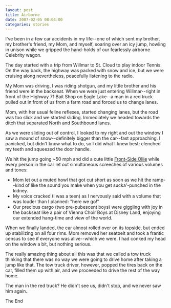 ```yaml
---
layout: post
title: Airborne
date: 2007-02-05 08:04:00
categories: stories
---
```


I've been in a few car accidents in my life--one of which sent my brother, my
brother's friend, my Mom, and myself, soaring over an icy jump, howling in
unison while we gripped the hand-holds of our fearlessly airborne Celebrity
wagon.


The day started with a trip from Willmar to St. Cloud to play indoor Tennis.
On the way back, the highway was packed with snow and ice, but we were
cruising along nevertheless, peacefully listening to the radio.

My Mom was driving, I was riding shotgun, and my little brother and his friend
were in the backseat. When we were just entering Willmar--right in front of
the Highway 71 Bait Shop on Eagle Lake--a man in a red truck pulled out in
front of us from a farm road and forced us to change lanes.

Mom, with her usual feline reflexes, started changing lanes, but the road was
too slick and we started sliding. Immediately we headed towards the ditch that
separated North and Southbound lanes.

As we were sliding out of control, I looked to my right and out the window I
saw a mound of snow--definitely bigger than the car--fast approaching. I
panicked, but didn't know what to do, so I did what I knew best: clenched my
teeth and squeezed the door handle.

We hit the jump going ~50 mph and did a cute little [Front-Side
Ollie](http://en.wikipedia.org/wiki/Ollie_\(skateboarding_trick\)) while every
person in the car let out simultaneous screeches of various volumes and tones:

  * Mom let out a muted howl that got cut short as soon as we hit the ramp--kind of like the sound you make when you get sucka'-punched in the kidney.
  * My voice cracked (I was a teen) as I nervously said with a volume that was louder than I planned: "here we go!"
  * Our precious cargo (two pre-pubescent boys) were giggling with joy in the backseat like a pair of Vienna Choir Boys at Disney Land, enjoying our extended hang-time and view of the world.

When we finally landed, the car almost rolled over on its topside, but ended
up stabilizing on all four rims. Mom removed her seatbelt and took a frantic
census to see if everyone was alive--which we were. I had conked my head on
the window a bit, but nothing serious.

The really amazing thing about all this was that we called a tow truck
thinking that there was no way we were going to drive home after taking a jump
like that. The tow truck driver, however, popped the tires back on the car,
filled them up with air, and we proceeded to drive the rest of the way home.

The man in the red truck? He didn't see us, didn't stop, and we never saw him
again.

The End


